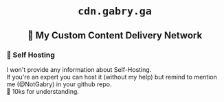 <div align="center">

# `cdn.gabry.ga`


## 🍬 My Custom Content Delivery Network

</div>

### 🍹 Self Hosting 
I won't provide any information about Self-Hosting.  
If you're an expert you can host it (without my help) but remind to mention me (@NotGabry) in your github repo.  
💙 10ks for understanding.